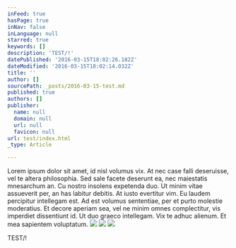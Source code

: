```yaml
---
inFeed: true
hasPage: true
inNav: false
inLanguage: null
starred: true
keywords: []
description: 'TEST/!'
datePublished: '2016-03-15T18:02:26.182Z'
dateModified: '2016-03-15T18:02:14.032Z'
title: ''
author: []
sourcePath: _posts/2016-03-15-test.md
published: true
authors: []
publisher:
  name: null
  domain: null
  url: null
  favicon: null
url: test/index.html
_type: Article

---
```

Lorem ipsum dolor sit amet, id nisl volumus vix. At nec case falli deseruisse, vel te altera philosophia. Sed sale facete deserunt ea, nec maiestatis mnesarchum an. Cu nostro insolens expetenda duo.
Ut minim vitae assueverit per, an has labitur debitis. At iusto evertitur vim. Eu laudem percipitur intellegam est. Ad est volumus sententiae, per et purto molestie moderatius.
Et decore aperiam sea, vel ne minim omnes complectitur, vis imperdiet dissentiunt id. Ut duo graeco intellegam. Vix te adhuc alienum. Et mea sapientem voluptatum.
![](https://s3-us-west-2.amazonaws.com/the-grid-img/p/cca4a16cb08a8460a789fe92216712908c93b4a2.jpg)
![](https://s3-us-west-2.amazonaws.com/the-grid-img/p/e6d791deae68c20bb0714e72b5c6a5ca2ed099b6.jpg)
![](https://the-grid-user-content.s3-us-west-2.amazonaws.com/d17a02fd-2271-423a-a9f0-d2cf09d9b504.jpg)

TEST/!